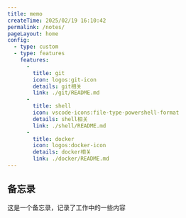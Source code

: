 ```yaml
---
title: memo
createTime: 2025/02/19 16:10:42
permalink: /notes/
pageLayout: home
config:
  - type: custom
  - type: features
    features:
      -
        title: git
        icon: logos:git-icon
        details: git相关
        link: ./git/README.md
      -
        title: shell
        icon: vscode-icons:file-type-powershell-format
        details: shell相关
        link: ./shell/README.md
      -
        title: docker
        icon: logos:docker-icon
        details: docker相关
        link: ./docker/README.md
---
```




## 备忘录

这是一个备忘录，记录了工作中的一些内容
